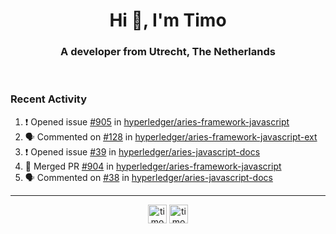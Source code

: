 <h1 align="center">Hi 👋, I'm Timo</h1>
<h3 align="center">A developer from Utrecht, The Netherlands</h3>
<br/>
<!-- https://github.com/rahuldkjain/github-profile-readme-generator --!>

<!--  <p align="left"><img src="https://github-readme-stats.vercel.app/api?username=timoglastra&show_icons=true&count_private=true&" alt="timoglastra" /></p> --!>

<!--
Github language stats
<p align="left"><img src="https://github-readme-stats.vercel.app/api/top-langs/?username=timoglastra&layout=compact" alt="timoglastra" /><p>
-->

<!-- Codestats language stats -->
<!-- <p align="left"><img src="https://codestats-readme.vercel.app/api/top-langs/?username=timoglastra&layout=compact&language_count=12" alt="timoglastra" /><p>    --!>
  
<h3>Recent Activity</h3>

<!--START_SECTION:activity-->
1. ❗️ Opened issue [#905](https://github.com/hyperledger/aries-framework-javascript/issues/905) in [hyperledger/aries-framework-javascript](https://github.com/hyperledger/aries-framework-javascript)
2. 🗣 Commented on [#128](https://github.com/hyperledger/aries-framework-javascript-ext/issues/128) in [hyperledger/aries-framework-javascript-ext](https://github.com/hyperledger/aries-framework-javascript-ext)
3. ❗️ Opened issue [#39](https://github.com/hyperledger/aries-javascript-docs/issues/39) in [hyperledger/aries-javascript-docs](https://github.com/hyperledger/aries-javascript-docs)
4. 🎉 Merged PR [#904](https://github.com/hyperledger/aries-framework-javascript/pull/904) in [hyperledger/aries-framework-javascript](https://github.com/hyperledger/aries-framework-javascript)
5. 🗣 Commented on [#38](https://github.com/hyperledger/aries-javascript-docs/issues/38) in [hyperledger/aries-javascript-docs](https://github.com/hyperledger/aries-javascript-docs)
<!--END_SECTION:activity-->

---

<p align="center">
<a href="https://twitter.com/timoglastra" target="blank"><img align="center" src="https://cdn.jsdelivr.net/npm/simple-icons@3.0.1/icons/twitter.svg" alt="timoglastra" height="30" width="30" /></a>
<a href="https://linkedin.com/in/timoglastra" target="blank"><img align="center" src="https://cdn.jsdelivr.net/npm/simple-icons@3.0.1/icons/linkedin.svg" alt="timoglastra" height="30" width="30" /></a>
</p>



